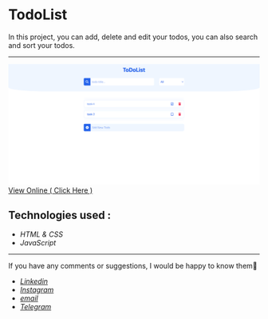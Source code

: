 # TodoList
In this project, you can add, delete and edit your todos, you can also search and sort your todos.

---

![](/TodoListProjectView.PNG)
[View Online ( Click Here )](https://bahartodolist.netlify.app/)

## Technologies used : 
* *HTML & CSS*
* *JavaScript*

---

If you have any comments or suggestions, I would be happy to know them🙏
 * *[Linkedin](https://www.linkedin.com/in/bahar-eshghi-97ba15244/)*
 * *[Instagram](https://instagram.com/bahar.esh86?igshid=YmMyMTA2M2Y=)*
 * *[email](mailto:bahareshghi1386@gmail.com)*
 * *[Telegram](https://t.me/Bahar1386)*

